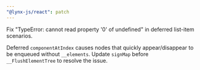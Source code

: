 ```yaml
---
"@lynx-js/react": patch
---
```


Fix "TypeError: cannot read property '0' of undefined" in deferred list-item scenarios.

Deferred `componentAtIndex` causes nodes that quickly appear/disappear to be enqueued without `__elements`. Update `signMap` before `__FlushElementTree` to resolve the issue.
